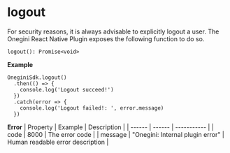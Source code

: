 # logout

For security reasons, it is always advisable to explicitly logout a user. The Onegini React Native Plugin exposes the following function to do so.


`logout(): Promise<void>`

**Example**
```
OneginiSdk.logout()
  .then(() => {
    console.log('Logout succeed!')
  })
  .catch(error => {
    console.log('Logout failed!: ', error.message)
  })
```

**Error**
| Property | Example | Description |
| ------ | ------ |  ----------- |
| code   | 8000   | The error code |
| message   | "Onegini: Internal plugin error"   | Human readable error description |
